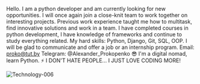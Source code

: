 Hello. I am a python developer and am currently looking for new opportunities.
I will once again join a close-knit team to work together on interesting projects.
Previous work experience taught me how to multitask, 
find innovative solutions and work in a team. I have completed courses in python development, 
I have knowledge of frameworks and continue to study everything related.
 My hard skills: Python, Django, Git, SQL, OOP.
 I will be glad to communicate and offer a job or an internship program.
Email: proko@tut.by
Telegram: @Alexander_Prokopenko
😎 I'm a digital nomad, learn Python.
⚡️ I DON'T HATE PEOPLE... I JUST LOVE CODING MORE!


![Technology-006](https://user-images.githubusercontent.com/101042799/168581542-85f7ba7a-3472-4072-8775-90dcd181e8b0.jpg)

